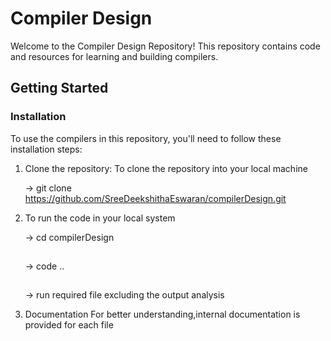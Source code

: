 # Compiler Design

Welcome to the Compiler Design Repository!
This repository contains code and resources for learning and building compilers.

## Getting Started

### Installation

To use the compilers in this repository, you'll need to follow these installation steps:

1. Clone the repository:
    To clone the repository into your local machine
   
     -> git clone https://github.com/SreeDeekshithaEswaran/compilerDesign.git

3. To run the code in your local system
   
    -> cd compilerDesign
   ##
    -> code ..
   ##
    -> run required file excluding the output analysis
   
5. Documentation
    For better understanding,internal documentation is provided for each file


                     
   
